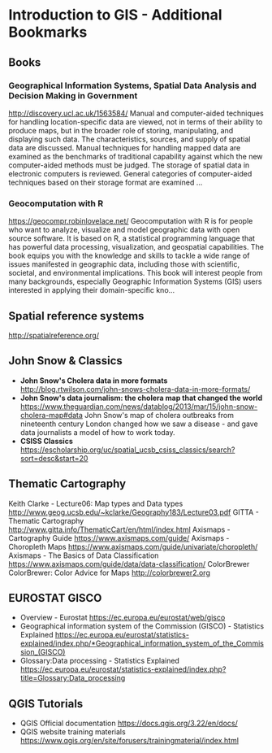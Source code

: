 # Introduction to GIS - Additional Bookmarks
## Books
### Geographical Information Systems, Spatial Data Analysis and Decision Making in Government
http://discovery.ucl.ac.uk/1563584/
Manual and computer-aided techniques for handling location-specific data are viewed, not in terms of their ability to produce maps, but in the broader role of storing, manipulating, and displaying such data. The characteristics, sources, and supply of spatial data are discussed. Manual techniques for handling mapped data are examined as the benchmarks of traditional capability against which the new computer-aided methods must be judged. The storage of spatial data in electronic computers is reviewed. General categories of computer-aided techniques based on their storage format are examined ...
### Geocomputation with R
https://geocompr.robinlovelace.net/
Geocomputation with R is for people who want to analyze, visualize and model geographic data with open source software. It is based on R, a statistical programming language that has powerful data processing, visualization, and geospatial capabilities. The book equips you with the knowledge and skills to tackle a wide range of issues manifested in geographic data, including those with scientific, societal, and environmental implications. This book will interest people from many backgrounds, especially Geographic Information Systems (GIS) users interested in applying their domain-specific kno...
## Spatial reference systems
http://spatialreference.org/
## John Snow & Classics
* **John Snow's Cholera data in more formats**
http://blog.rtwilson.com/john-snows-cholera-data-in-more-formats/
* **John Snow's data journalism: the cholera map that changed the world**
https://www.theguardian.com/news/datablog/2013/mar/15/john-snow-cholera-map#data
John Snow's map of cholera outbreaks from nineteenth century London changed how we saw a disease - and gave data journalists a model of how to work today.
* **CSISS Classics**
https://escholarship.org/uc/spatial_ucsb_csiss_classics/search?sort=desc&start=20
## Thematic Cartography
Keith Clarke - Lecture06: Map types and Data types
http://www.geog.ucsb.edu/~kclarke/Geography183/Lecture03.pdf
GITTA - Thematic Cartography
http://www.gitta.info/ThematicCart/en/html/index.html
Axismaps - Cartography Guide
https://www.axismaps.com/guide/
Axismaps - Choropleth Maps
https://www.axismaps.com/guide/univariate/choropleth/
Axismaps - The Basics of Data Classification
https://www.axismaps.com/guide/data/data-classification/
ColorBrewer
ColorBrewer: Color Advice for Maps
http://colorbrewer2.org
## EUROSTAT GISCO
* Overview - Eurostat
https://ec.europa.eu/eurostat/web/gisco
* Geographical information system of the Commission (GISCO) - Statistics Explained
https://ec.europa.eu/eurostat/statistics-explained/index.php/*Geographical_information_system_of_the_Commission_(GISCO)
* Glossary:Data processing - Statistics Explained
https://ec.europa.eu/eurostat/statistics-explained/index.php?title=Glossary:Data_processing
## QGIS Tutorials
* QGIS Official documentation
  https://docs.qgis.org/3.22/en/docs/
* QGIS website training materials
https://www.qgis.org/en/site/forusers/trainingmaterial/index.html
